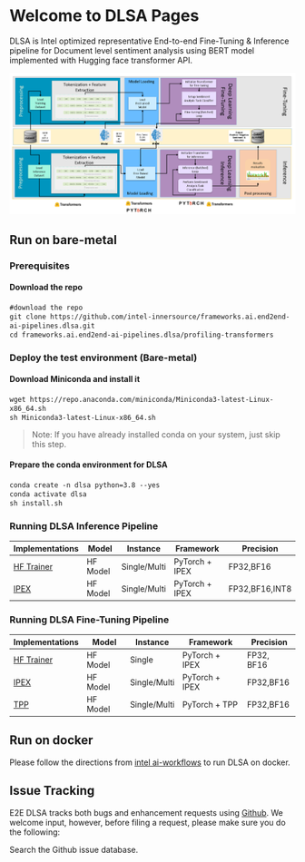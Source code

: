 # Welcome to DLSA Pages

DLSA is Intel optimized representative End-to-end Fine-Tuning & Inference pipeline for Document level sentiment analysis using BERT model implemented with Hugging face transformer API.

![Image](assets/images/DLSA_workflow.PNG)

## Run on bare-metal

### Prerequisites
#### Download the repo

```
#download the repo
git clone https://github.com/intel-innersource/frameworks.ai.end2end-ai-pipelines.dlsa.git
cd frameworks.ai.end2end-ai-pipelines.dlsa/profiling-transformers
```

### Deploy the test environment (Bare-metal)
#### Download Miniconda and install it

```
wget https://repo.anaconda.com/miniconda/Miniconda3-latest-Linux-x86_64.sh
sh Miniconda3-latest-Linux-x86_64.sh
```

> Note: If you have already installed conda on your system, just skip this step.

#### Prepare the conda environment for DLSA

```
conda create -n dlsa python=3.8 --yes
conda activate dlsa
sh install.sh
```

### Running DLSA Inference Pipeline

| Implementations                              | Model    | Instance     | Framework      | Precision      |
| -------------------------------------------- | -------- | -----------  | -------------- | -------------- |
| [HF Trainer](inference/infer_trainer.md)     | HF Model | Single/Multi | PyTorch + IPEX | FP32,BF16      |
| [IPEX](inference/infer_ipex.md)              | HF Model | Single/Multi | PyTorch + IPEX | FP32,BF16,INT8 |

### Running DLSA Fine-Tuning Pipeline


| Implementations                               | Model     | Instance     | Framework       | Precision  |
| --------------------------------------------- | --------- | -----------  | --------------- | ---------- |
| [HF Trainer](fine-tuning/finetune_trainer.md) | HF Model  | Single       | PyTorch + IPEX  | FP32, BF16 |
| [IPEX](fine-tuning/finetune_ipex.md)          | HF Model  | Single/Multi | PyTorch + IPEX  | FP32,BF16  |
| [TPP](fine-tuning/finetune_tpp.md)            | HF Model  | Single/Multi | PyTorch + TPP   | FP32,BF16  |



## Run on docker

Please follow the directions from [intel ai-workflows](https://github.com/intel/ai-workflows/tree/main/language_modeling/pytorch/bert_large/training) to run DLSA on docker.


## Issue Tracking 
E2E DLSA tracks both bugs and enhancement requests using [Github](https://github.com/intel-innersource/frameworks.ai.end2end-ai-pipelines.dlsa/issues). We welcome input, however, before filing a request, please make sure you do the following:

Search the Github issue database.

